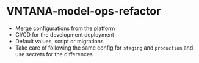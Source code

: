 # VNTANA-model-ops-refactor

- Merge configurations from the platform
- CI/CD for the development deployment
- Default values, script or migrations
- Take care of following the same config for `staging` and `production` and use secrets for the differences

